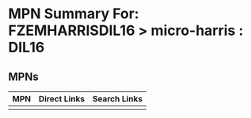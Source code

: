 



# MPN Summary For: FZEMHARRISDIL16 > micro-harris : DIL16

## MPNs
  

|MPN|Direct Links|Search Links|
| :--- | :--- | :--- |
||||

